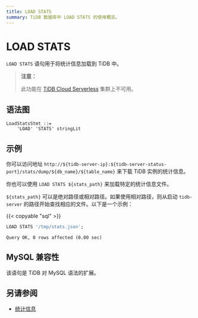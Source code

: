 ```yaml
---
title: LOAD STATS
summary: TiDB 数据库中 LOAD STATS 的使用概览。
---
```


# LOAD STATS

`LOAD STATS` 语句用于将统计信息加载到 TiDB 中。

> **注意：**
>
> 此功能在 [TiDB Cloud Serverless](https://docs.pingcap.com/tidbcloud/select-cluster-tier#tidb-cloud-serverless) 集群上不可用。

## 语法图

```ebnf+diagram
LoadStatsStmt ::=
    'LOAD' 'STATS' stringLit
```

## 示例

你可以访问地址 `http://${tidb-server-ip}:${tidb-server-status-port}/stats/dump/${db_name}/${table_name}` 来下载 TiDB 实例的统计信息。

你也可以使用 `LOAD STATS ${stats_path}` 来加载特定的统计信息文件。

`${stats_path}` 可以是绝对路径或相对路径。如果使用相对路径，则从启动 `tidb-server` 的路径开始查找相应的文件。以下是一个示例：

{{< copyable "sql" >}}

```sql
LOAD STATS '/tmp/stats.json';
```

```
Query OK, 0 rows affected (0.00 sec)
```

## MySQL 兼容性

该语句是 TiDB 对 MySQL 语法的扩展。

## 另请参阅

* [统计信息](/statistics.md)
